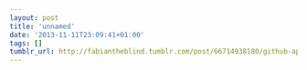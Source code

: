 ```yaml
---
layout: post
title: 'unnamed'
date: '2013-11-11T23:09:41+01:00'
tags: []
tumblr_url: http://fabiantheblind.tumblr.com/post/66714938180/github-app-from-fabiantheblind-on-vimeo
---
```

